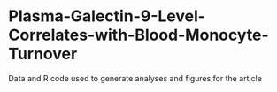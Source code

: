 # Plasma-Galectin-9-Level-Correlates-with-Blood-Monocyte-Turnover
Data and R code used to generate analyses and figures for the article

